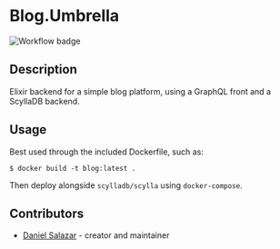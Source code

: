 # Blog.Umbrella

![Workflow badge](https://github.com/disalazarg/blog/workflows/Run%20Tests/badge.svg)

## Description

Elixir backend for a simple blog platform, using a GraphQL front and a ScyllaDB backend.

## Usage

Best used through the included Dockerfile, such as:

```
$ docker build -t blog:latest .
```

Then deploy alongside `scylladb/scylla` using `docker-compose`.

## Contributors

- [Daniel Salazar](https://github.com/your-github-user) - creator and maintainer
